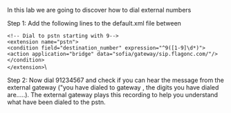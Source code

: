 In this lab we are going to discover how to dial external numbers

Step 1: Add the following lines to the default.xml file between <context></context>

   `<!-- Dial to pstn starting with 9-->`\
   `<extension name="pstn">`\
        `<condition field="destination_number" expression="^9([1-9]\d*)">`\
                `<action application="bridge" data="sofia/gateway/sip.flagonc.com/"/>`\
        `</condition>`\
    `</extension>`\

Step 2: Now dial 91234567 and check if you can hear the message from the external gateway ("you have dialed to gateway , the digits you have dialed are.....). The external gateway plays this recording to help you understand what have been dialed to the pstn.